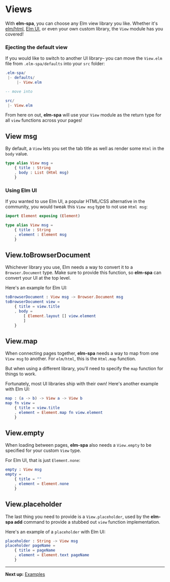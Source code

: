 # Views

With __elm-spa__, you can choose any Elm view library you like. Whether it's [elm/html](https://package.elm-lang.org/packages/elm/html/latest/), [Elm UI](https://package.elm-lang.org/packages/mdgriffith/elm-ui/latest/), or even your own custom library, the `View` module has you covered!

### Ejecting the default view

If you would like to switch to another UI library– you can move the `View.elm` file from `.elm-spa/defaults` into your `src` folder:

```elm
.elm-spa/
 |- defaults/
     |- View.elm

-- move into

src/
 |- View.elm
```

From here on out, __elm-spa__ will use your `View` module as the return type for all `view` functions across your pages!

## View msg

By default, a `View` lets you set the tab title as well as render some `Html` in the `body` value.

```elm
type alias View msg =
    { title : String
    , body : List (Html msg)
    }
```

### Using Elm UI

If you wanted to use Elm UI, a popular HTML/CSS alternative in the community, you would tweak this `View msg` type to not use `Html msg`:

```elm
import Element exposing (Element)

type alias View msg =
    { title : String
    , element : Element msg
    }
```


## View.toBrowserDocument

Whichever library you use, Elm needs a way to convert it to a `Browser.Document` type. Make sure to provide this function, so __elm-spa__ can convert your UI at the top level.

Here's an example for Elm UI:

```elm
toBrowserDocument : View msg -> Browser.Document msg
toBrowserDocument view =
    { title = view.title
    , body =
        [ Element.layout [] view.element
        ]
    }
```

## View.map

When connecting pages together, __elm-spa__ needs a way to map from one `View msg` to another. For `elm/html`, this is the `Html.map` function.

But when using a different library, you'll need to specify the `map` function for things to work.

Fortunately, most UI libraries ship with their own! Here's another example with Elm UI:

```elm
map : (a -> b) -> View a -> View b
map fn view =
    { title = view.title
    , element = Element.map fn view.element
    }
```

## View.empty

When loading between pages, __elm-spa__ also needs a `View.empty` to be specified for your custom `View` type.

For Elm UI, that is just `Element.none`:

```elm
empty : View msg
empty =
    { title = ""
    , element = Element.none
    }
```

## View.placeholder

The last thing you need to provide is a `View.placeholder`, used by the __elm-spa add__ command to provide a stubbed out `view` function implementation.

Here's an example of a `placeholder` with Elm UI:

```elm
placeholder : String -> View msg
placeholder pageName =
    { title = pageName
    , element = Element.text pageName
    }
```

---

__Next up:__ [Examples](../examples)
